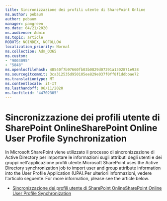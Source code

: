 ```yaml
---
title: Sincronizzazione dei profili utente di SharePoint Online
ms.author: pebaum
author: pebaum
manager: pamgreen
ms.date: 04/21/2020
ms.audience: Admin
ms.topic: article
ROBOTS: NOINDEX, NOFOLLOW
localization_priority: Normal
ms.collection: Adm_O365
ms.custom:
- "9003095"
- "5848"
ms.openlocfilehash: 48540f7b97660fb03b0829d07291a1302871e938
ms.sourcegitcommit: 3ca312535d950105ee829e037f0ff8f1ddbbae72
ms.translationtype: MT
ms.contentlocale: it-IT
ms.lasthandoff: 06/11/2020
ms.locfileid: "44702305"
---
```

# <a name="sharepoint-online-user-profile-synchronization"></a><span data-ttu-id="76cae-102">Sincronizzazione dei profili utente di SharePoint Online</span><span class="sxs-lookup"><span data-stu-id="76cae-102">SharePoint Online User Profile Synchronization</span></span>

<span data-ttu-id="76cae-103">In Microsoft SharePoint viene utilizzato il processo di sincronizzazione di Active Directory per importare le informazioni sugli attributi degli utenti e dei gruppi nell'applicazione profili utente.</span><span class="sxs-lookup"><span data-stu-id="76cae-103">Microsoft SharePoint uses the Active Directory synchronization job to import user and group attribute information into the User Profile Application (UPA).</span></span><span data-ttu-id="76cae-104">Per ulteriori informazioni, vedere l'articolo seguente.</span><span class="sxs-lookup"><span data-stu-id="76cae-104"> For more information, please see the article below.</span></span>

- [<span data-ttu-id="76cae-105">Sincronizzazione dei profili utente di SharePoint Online</span><span class="sxs-lookup"><span data-stu-id="76cae-105">SharePoint Online User Profile Synchronization</span></span>](https://docs.microsoft.com/sharepoint/user-profile-sync)
